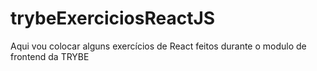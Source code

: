 # trybeExerciciosReactJS
Aqui vou colocar alguns exercícios de React feitos durante o modulo de frontend da TRYBE
